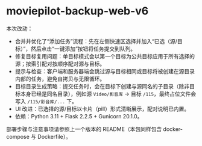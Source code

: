 # moviepilot-backup-web-v6

本次改动：
- 合并并优化了“添加任务”流程：先在左侧快速区选择并加入“已选（源/目标）”，然后点击“一键添加”按钮将任务提交到队列。
- 修复目标复用问题：单目标模式会以第一个目标为公共目标应用于所有选择的源；按索引配对按顺序配对源与目标。
- 提示与检查：客户端和服务器端会跳过源与目标相同或目标将被创建在源目录内部的任务，避免自拷贝与无限循环。
- 目标目录生成策略：提交任务时，会在目标下创建与源同名的子目录（除非目标本身已经是同名目录），例如源 `Video/影音库` -> 目标 `/115`，最终占位文件会写入 `/115/影音库/...` 下。
- UI 改进：已选择的源/目标以卡片（pill）形式清晰展示，配对说明已内置。
- 依赖：Python 3.11 + Flask 2.2.5 + Gunicorn 20.1.0。

部署步骤与注意事项请参照上一个版本的 README（本包同样包含 docker-compose 与 Dockerfile）。
